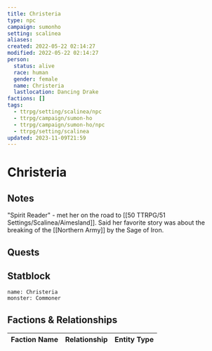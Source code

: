 ```yaml
---
title: Christeria
type: npc
campaign: sumonho
setting: scalinea
aliases: 
created: 2022-05-22 02:14:27
modified: 2022-05-22 02:14:27
person:
  status: alive
  race: human
  gender: female
  name: Christeria
  lastlocation: Dancing Drake
factions: []
tags:
  - ttrpg/setting/scalinea/npc
  - ttrpg/campaign/sumon-ho
  - ttrpg/campaign/sumon-ho/npc
  - ttrpg/setting/scalinea
updated: 2023-11-09T21:59
---
```


# Christeria

## Notes

"Spirit Reader" - met her on the road to [[50 TTRPG/51 Settings/Scalinea/Aimesland]]. Said her favorite story was about the breaking of the [[Northern Army]] by the Sage of Iron. 

## Quests


## Statblock

```statblock
name: Christeria
monster: Commoner
```


## Factions & Relationships

| Faction Name | Relationship | Entity Type |
| ------------ |:------------:| ----------- |
